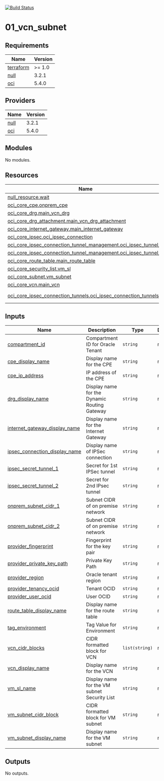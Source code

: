 [![Build Status](https://dev.azure.com/qman-being/homelab/_apis/build/status%2Fterraform-oracle%2F01_vcn_subnet%2FOracle%20Networking?branchName=main)](https://dev.azure.com/qman-being/homelab/_build/latest?definitionId=39&branchName=main)

# 01_vcn_subnet

<!-- BEGINNING OF PRE-COMMIT-TERRAFORM DOCS HOOK -->
## Requirements

| Name | Version |
|------|---------|
| <a name="requirement_terraform"></a> [terraform](#requirement\_terraform) | >= 1.0 |
| <a name="requirement_null"></a> [null](#requirement\_null) | 3.2.1 |
| <a name="requirement_oci"></a> [oci](#requirement\_oci) | 5.4.0 |

## Providers

| Name | Version |
|------|---------|
| <a name="provider_null"></a> [null](#provider\_null) | 3.2.1 |
| <a name="provider_oci"></a> [oci](#provider\_oci) | 5.4.0 |

## Modules

No modules.

## Resources

| Name | Type |
|------|------|
| [null_resource.wait](https://registry.terraform.io/providers/hashicorp/null/3.2.1/docs/resources/resource) | resource |
| [oci_core_cpe.onprem_cpe](https://registry.terraform.io/providers/oracle/oci/5.4.0/docs/resources/core_cpe) | resource |
| [oci_core_drg.main_vcn_drg](https://registry.terraform.io/providers/oracle/oci/5.4.0/docs/resources/core_drg) | resource |
| [oci_core_drg_attachment.main_vcn_drg_attachment](https://registry.terraform.io/providers/oracle/oci/5.4.0/docs/resources/core_drg_attachment) | resource |
| [oci_core_internet_gateway.main_internet_gateway](https://registry.terraform.io/providers/oracle/oci/5.4.0/docs/resources/core_internet_gateway) | resource |
| [oci_core_ipsec.oci_ipsec_connection](https://registry.terraform.io/providers/oracle/oci/5.4.0/docs/resources/core_ipsec) | resource |
| [oci_core_ipsec_connection_tunnel_management.oci_ipsec_tunnel_1](https://registry.terraform.io/providers/oracle/oci/5.4.0/docs/resources/core_ipsec_connection_tunnel_management) | resource |
| [oci_core_ipsec_connection_tunnel_management.oci_ipsec_tunnel_2](https://registry.terraform.io/providers/oracle/oci/5.4.0/docs/resources/core_ipsec_connection_tunnel_management) | resource |
| [oci_core_route_table.main_route_table](https://registry.terraform.io/providers/oracle/oci/5.4.0/docs/resources/core_route_table) | resource |
| [oci_core_security_list.vm_sl](https://registry.terraform.io/providers/oracle/oci/5.4.0/docs/resources/core_security_list) | resource |
| [oci_core_subnet.vm_subnet](https://registry.terraform.io/providers/oracle/oci/5.4.0/docs/resources/core_subnet) | resource |
| [oci_core_vcn.main_vcn](https://registry.terraform.io/providers/oracle/oci/5.4.0/docs/resources/core_vcn) | resource |
| [oci_core_ipsec_connection_tunnels.oci_ipsec_connection_tunnels](https://registry.terraform.io/providers/oracle/oci/5.4.0/docs/data-sources/core_ipsec_connection_tunnels) | data source |

## Inputs

| Name | Description | Type | Default | Required |
|------|-------------|------|---------|:--------:|
| <a name="input_compartment_id"></a> [compartment\_id](#input\_compartment\_id) | Compartment ID for Oracle Tenant | `string` | n/a | yes |
| <a name="input_cpe_display_name"></a> [cpe\_display\_name](#input\_cpe\_display\_name) | Display name for the CPE | `string` | n/a | yes |
| <a name="input_cpe_ip_address"></a> [cpe\_ip\_address](#input\_cpe\_ip\_address) | IP address of the CPE | `string` | n/a | yes |
| <a name="input_drg_display_name"></a> [drg\_display\_name](#input\_drg\_display\_name) | Display name for the Dynamic Routing Gateway | `string` | n/a | yes |
| <a name="input_internet_gateway_display_name"></a> [internet\_gateway\_display\_name](#input\_internet\_gateway\_display\_name) | Display name for the Internet Gateway | `string` | n/a | yes |
| <a name="input_ipsec_connection_display_name"></a> [ipsec\_connection\_display\_name](#input\_ipsec\_connection\_display\_name) | Display name of IPSec connection | `string` | n/a | yes |
| <a name="input_ipsec_secret_tunnel_1"></a> [ipsec\_secret\_tunnel\_1](#input\_ipsec\_secret\_tunnel\_1) | Secret for 1st IPSec tunnel | `string` | n/a | yes |
| <a name="input_ipsec_secret_tunnel_2"></a> [ipsec\_secret\_tunnel\_2](#input\_ipsec\_secret\_tunnel\_2) | Secret for 2nd IPsec tunnel | `string` | n/a | yes |
| <a name="input_onprem_subnet_cidr_1"></a> [onprem\_subnet\_cidr\_1](#input\_onprem\_subnet\_cidr\_1) | Subnet CIDR of on premise network | `string` | n/a | yes |
| <a name="input_onprem_subnet_cidr_2"></a> [onprem\_subnet\_cidr\_2](#input\_onprem\_subnet\_cidr\_2) | Subnet CIDR of on premise network | `string` | n/a | yes |
| <a name="input_provider_fingerprint"></a> [provider\_fingerprint](#input\_provider\_fingerprint) | Fingerprint for the key pair | `string` | n/a | yes |
| <a name="input_provider_private_key_path"></a> [provider\_private\_key\_path](#input\_provider\_private\_key\_path) | Private Key Path | `string` | n/a | yes |
| <a name="input_provider_region"></a> [provider\_region](#input\_provider\_region) | Oracle tenant region | `string` | n/a | yes |
| <a name="input_provider_tenancy_ocid"></a> [provider\_tenancy\_ocid](#input\_provider\_tenancy\_ocid) | Tenant OCID | `string` | n/a | yes |
| <a name="input_provider_user_ocid"></a> [provider\_user\_ocid](#input\_provider\_user\_ocid) | User OCID | `string` | n/a | yes |
| <a name="input_route_table_display_name"></a> [route\_table\_display\_name](#input\_route\_table\_display\_name) | Display name for the route table | `string` | n/a | yes |
| <a name="input_tag_environment"></a> [tag\_environment](#input\_tag\_environment) | Tag Value for Environment | `string` | n/a | yes |
| <a name="input_vcn_cidr_blocks"></a> [vcn\_cidr\_blocks](#input\_vcn\_cidr\_blocks) | CIDR formatted block for VCN | `list(string)` | n/a | yes |
| <a name="input_vcn_display_name"></a> [vcn\_display\_name](#input\_vcn\_display\_name) | Display name for the VCN | `string` | n/a | yes |
| <a name="input_vm_sl_name"></a> [vm\_sl\_name](#input\_vm\_sl\_name) | Display name for the VM subnet Security List | `string` | n/a | yes |
| <a name="input_vm_subnet_cidr_block"></a> [vm\_subnet\_cidr\_block](#input\_vm\_subnet\_cidr\_block) | CIDR formatted block for VM subnet | `string` | n/a | yes |
| <a name="input_vm_subnet_display_name"></a> [vm\_subnet\_display\_name](#input\_vm\_subnet\_display\_name) | Display name for the VM subnet | `string` | n/a | yes |

## Outputs

No outputs.
<!-- END OF PRE-COMMIT-TERRAFORM DOCS HOOK -->

